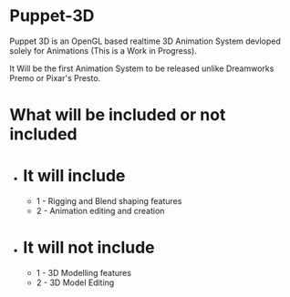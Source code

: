 # Puppet-3D
Puppet 3D is an OpenGL based realtime 3D Animation System devloped solely for Animations (This is a Work in Progress).

It Will be the first Animation System to be released unlike Dreamworks Premo or Pixar's Presto.

# What will be included or not included

- # It will include
  - 1 - Rigging and Blend shaping features
  - 2 - Animation editing and creation

- # It will not include
  - 1 - 3D Modelling features
  - 2 - 3D Model Editing
